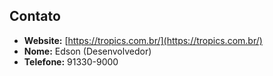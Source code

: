 ## Contato
* **Website:** [https://tropics.com.br/](https://tropics.com.br/)
* **Nome:** Edson (Desenvolvedor)
* **Telefone:** 91330-9000